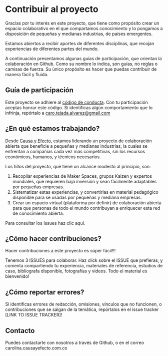 # Contribuir al proyecto
 
Gracias por tu interés en este proyecto, que tiene como propósito crear un espacio colaborativo en el que compartamos conocimiento y lo pongamos a disposición de pequeñas y medianas industrias, de países emergentes.
 
Estamos abiertos a recibir aportes de diferentes disciplinas, que recojan experiencias de diferentes partes del mundo.
 
A continuación presentamos algunas guías de participación, que orientan la colaboración en Github. Como su nombre lo indica, son guías, no reglas o camisas de fuerza. Su único propósito es hacer que puedas contribuir de manera fácil y fluida.
 
## Guía de participación
 
Este proyecto se adhiere al [código de conducta](CÓDIGO_DE_CONDUCTA.md). Con tu participación aceptas honrar este código. Si identificas algún comportamiento que lo infrinja, repórtalo a caro.tejada.alvarez@gmail.com  
 
## ¿En qué estamos trabajando?
 
Desde [Causa y Efecto](https://www.causayefecto.com.co/), estamos liderando un proyecto de colaboración abierta que beneficie a pequeñas y medianas industrias, la cuales se enfrentan a compañías cada vez más competitivas, sin los recursos económicos, humanos, y técnicos necesarios.
 
Los hitos del proyecto, que tiene un alcance modesto al principio, son:
1. Recopilar experiencias de Maker Spaces, grupos Kaizen y expertos mundiales, que requieren baja inversión y sean fácilmente adaptables por pequeñas empresas.
2. Sistematizar estas experiencias, y convertirlas en material pedagógico disponible para se usadas por pequeñas y mediana empresas.
3. Crear un espacio virtual (plataforma por definir) de colaboración abierta para que personas de todo el mundo contribuyan a enriquecer esta red de conocimiento abierta.
 
Para consultar los Issues haz clic aquí.
 
## ¿Cómo hacer contribuciones?
 
Hacer contribuciones a este proyecto es súper fácil!!!
 
Tenemos 3 ISSUES para colaborar. Haz click sobre el ISSUE que prefieras, y comenta compartiendo tu experiencia, materiales de referencia, estudios de caso, bibliografa disponible, fotografías y videos. Todo el material es bienvenido!
 
## ¿Cómo reportar errores?
 
Si identificas errores de redacción, omisiones, vínculos que no funcionen, o contribuciones que se salgan de la temática, repórtalos en el issue tracker [LINK TO ISSUE TRACKER]!
 
## Contacto
 
Puedes contactarte con nosotros a través de Github, o en el correo carolina.causayefecto.com.co

